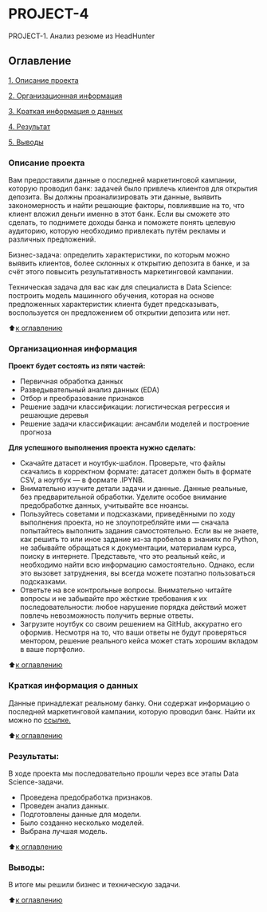 # PROJECT-4
PROJECT-1. Анализ резюме из HeadHunter
## Оглавление
[1. Описание проекта](https://github.com/BNastya8/PROJECT-4#%D0%BE%D0%BF%D0%B8%D1%81%D0%B0%D0%BD%D0%B8%D0%B5-%D0%BF%D1%80%D0%BE%D0%B5%D0%BA%D1%82%D0%B0)

[2. Организационная информация](https://github.com/BNastya8/PROJECT-4#%D0%BE%D1%80%D0%B3%D0%B0%D0%BD%D0%B8%D0%B7%D0%B0%D1%86%D0%B8%D0%BE%D0%BD%D0%BD%D0%B0%D1%8F-%D0%B8%D0%BD%D1%84%D0%BE%D1%80%D0%BC%D0%B0%D1%86%D0%B8%D1%8F)

[3. Краткая информация о данных](https://github.com/BNastya8/PROJECT-4#%D0%BA%D1%80%D0%B0%D1%82%D0%BA%D0%B0%D1%8F-%D0%B8%D0%BD%D1%84%D0%BE%D1%80%D0%BC%D0%B0%D1%86%D0%B8%D1%8F-%D0%BE-%D0%B4%D0%B0%D0%BD%D0%BD%D1%8B%D1%85)

[4. Результат](https://github.com/BNastya8/PROJECT-4#%D1%80%D0%B5%D0%B7%D1%83%D0%BB%D1%8C%D1%82%D0%B0%D1%82%D1%8B)

[5. Выводы](https://github.com/BNastya8/PROJECT_1_HeadHunter/edit/main/README.mdmd#Выводы)

### Описание проекта
Вам предоставили данные о последней маркетинговой кампании, которую проводил банк: задачей было привлечь клиентов для открытия депозита. Вы должны проанализировать эти данные, выявить закономерность и найти решающие факторы, повлиявшие на то, что клиент вложил деньги именно в этот банк. Если вы сможете это сделать, то поднимете доходы банка и поможете понять целевую аудиторию, которую необходимо привлекать путём рекламы и различных предложений.

Бизнес-задача: определить характеристики, по которым можно выявить клиентов, более склонных к открытию депозита в банке, и за счёт этого повысить результативность маркетинговой кампании.

Техническая задача для вас как для специалиста в Data Science: построить модель машинного обучения, которая на основе предложенных характеристик клиента будет предсказывать, воспользуется он предложением об открытии депозита или нет.

:arrow_up:[к оглавлению](https://github.com/BNastya8/PROJECT-4#%D0%BE%D0%B3%D0%BB%D0%B0%D0%B2%D0%BB%D0%B5%D0%BD%D0%B8%D0%B5)

### Организационная информация
**Проект будет состоять из пяти частей:**
- Первичная обработка данных
- Разведывательный анализ данных (EDA)
- Отбор и преобразование признаков
- Решение задачи классификации: логистическая регрессия и решающие деревья
- Решение задачи классификации: ансамбли моделей и построение прогноза

**Для успешного выполнения проекта нужно сделать:**
- Скачайте датасет и ноутбук-шаблон. Проверьте, что файлы скачались в корректном формате: датасет должен быть в формате CSV, а ноутбук — в формате .IPYNB.
- Внимательно изучите детали задачи и данные. Данные реальные, без предварительной обработки. Уделите особое внимание предобработке данных, учитывайте все нюансы.
- Пользуйтесь советами и подсказками, приведёнными по ходу выполнения проекта, но не злоупотребляйте ими — сначала попытайтесь выполнить задания самостоятельно. Если вы не знаете, как решить то или иное задание из-за пробелов в знаниях по Python, не забывайте обращаться к документации, материалам курса, поиску в интернете. Представьте, что это реальный кейс, и необходимо найти всю информацию самостоятельно. Однако, если это вызовет затруднения, вы всегда можете поэтапно пользоваться подсказками.
- Ответьте на все контрольные вопросы. Внимательно читайте вопросы и не забывайте про жёсткие требования к их последовательности: любое нарушение порядка действий может повлечь невозможность получить верные ответы.
- Загрузите ноутбук со своим решением на GitHub, аккуратно его оформив. Несмотря на то, что ваши ответы не будут проверяться ментором, решение реального кейса может стать хорошим вкладом в ваше портфолио.

:arrow_up:[к оглавлению](https://github.com/BNastya8/PROJECT-4#%D0%BE%D0%B3%D0%BB%D0%B0%D0%B2%D0%BB%D0%B5%D0%BD%D0%B8%D0%B5)

### Краткая информация о данных
Данные принадлежат реальному банку. Они содержат информацию о последней маркетинговой кампании, которую проводил банк. Найти их можно по [ссылке.](https://lms-cdn.skillfactory.ru/assets/courseware/v1/dab91dc74eb3cb684755123d224d262b/asset-v1:SkillFactory+DST-3.0+28FEB2021+type@asset+block/bank_fin.zip)
  
:arrow_up:[к оглавлению](https://github.com/BNastya8/PROJECT-4#%D0%BE%D0%B3%D0%BB%D0%B0%D0%B2%D0%BB%D0%B5%D0%BD%D0%B8%D0%B5)


### Результаты:  
В ходе проекта мы последовательно прошли через все этапы Data Science-задачи. 
* Проведена предобработка признаков.
* Проведен анализ данных.
* Подготовлены данные для модели.
* Было созданно несколько моделей.
* Выбрана лучшая модель.

:arrow_up:[к оглавлению](https://github.com/BNastya8/PROJECT_1_HeadHunter/edit/main/README.mdd##Оглавление)


### Выводы:  
В итоге мы решили бизнес и техническую задачи.

:arrow_up:[к оглавлению](https://github.com/BNastya8/PROJECT_1_HeadHunter/edit/main/README.mdd##Оглавление)
